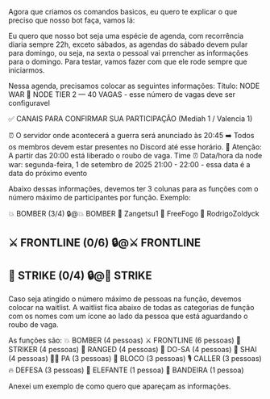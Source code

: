 Agora que criamos os comandos basicos, eu quero te explicar o que preciso que nosso bot faça, vamos lá:

Eu quero que nosso bot seja uma espécie de agenda, com recorrência diaria sempre 22h, exceto sábados, as agendas do sábado devem pular para domingo, ou seja, na sexta o pessoal vai prrencher as informações para o domingo. Para testar, vamos fazer com que ele rode sempre que iniciarmos.

Nessa agenda, precisamos colocar as seguintes informações:
Título: NODE WAR
🏰 NODE TIER 2 — 40 VAGAS - esse número de vagas deve ser configuravel

✅ CANAIS PARA CONFIRMAR SUA PARTICIPAÇÃO
(Mediah 1 / Valencia 1)

⏰ O servidor onde acontecerá a guerra será anunciado às 20:45
➡️ Todos os membros devem estar presentes no Discord até esse horário.
🔁 Atenção: A partir das 20:00 está liberado o roubo de vaga.
Time
⏰ Data/hora da node war: segunda-feira, 1 de setembro de 2025 21:00 - 22:00 - essa data é a data do próximo evento


Abaixo dessas informações, devemos ter 3 colunas para as funções com o número máximo de participantes por função. Exemplo:


💥 BOMBER (3/4)
🔒@💥 BOMBER
👻 Zangetsu1
👻 FreeFogo
👻 RodrigoZoldyck

⚔️ FRONTLINE (0/6)
🔒@⚔️ FRONTLINE
-

🥊 STRIKE (0/4)
🔒@🥊 STRIKE
-

Caso seja atingido o número máximo de pessoas na função, devemos colocar na waitlist. A waitlist fica abaixo de todas as categorias de função com os nomes com um ícone ao lado da pessoa que está aguardando o roubo de vaga.

As funções são:
💥 BOMBER (4 pessoas)
⚔️ FRONTLINE (6 pessoas)
🥊 STRIKER (4 pessoas)
🏹 RANGED (4 pessoas)
🚬 DO-SA (4 pessoas)
🥁 SHAI (4 pessoas)
🧙‍♂️ PA (3 pessoas)
🧱 BLOCO (3 pessoas)
🎙️ CALLER (3 pessoas)
🔥 DEFESA (3 pessoas)
🐘 ELEFANTE (1 pessoa)
🚩 BANDEIRA (1 pessoa)



Anexei um exemplo de como quero que apareçam as informações.
